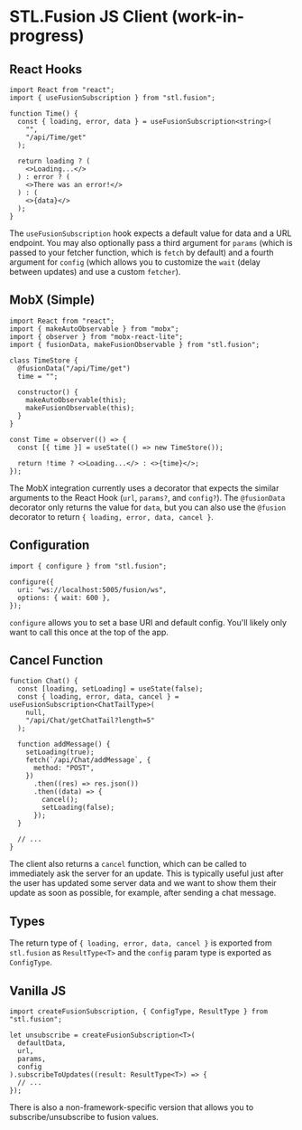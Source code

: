 # STL.Fusion JS Client (work-in-progress)

## React Hooks

```tsx
import React from "react";
import { useFusionSubscription } from "stl.fusion";

function Time() {
  const { loading, error, data } = useFusionSubscription<string>(
    "",
    "/api/Time/get"
  );

  return loading ? (
    <>Loading...</>
  ) : error ? (
    <>There was an error!</>
  ) : (
    <>{data}</>
  );
}
```

The `useFusionSubscription` hook expects a default value for data and a URL endpoint. You may also optionally pass a third argument for `params` (which is passed to your fetcher function, which is `fetch` by default) and a fourth argument for `config` (which allows you to customize the `wait` (delay between updates) and use a custom `fetcher`).

## MobX (Simple)

```tsx
import React from "react";
import { makeAutoObservable } from "mobx";
import { observer } from "mobx-react-lite";
import { fusionData, makeFusionObservable } from "stl.fusion";

class TimeStore {
  @fusionData("/api/Time/get")
  time = "";

  constructor() {
    makeAutoObservable(this);
    makeFusionObservable(this);
  }
}

const Time = observer(() => {
  const [{ time }] = useState(() => new TimeStore());

  return !time ? <>Loading...</> : <>{time}</>;
});
```

The MobX integration currently uses a decorator that expects the similar arguments to the React Hook (`url`, `params?`, and `config?`). The `@fusionData` decorator only returns the value for `data`, but you can also use the `@fusion` decorator to return `{ loading, error, data, cancel }`.

## Configuration

```tsx
import { configure } from "stl.fusion";

configure({
  uri: "ws://localhost:5005/fusion/ws",
  options: { wait: 600 },
});
```

`configure` allows you to set a base URI and default config. You'll likely only want to call this once at the top of the app.

## Cancel Function

```tsx
function Chat() {
  const [loading, setLoading] = useState(false);
  const { loading, error, data, cancel } = useFusionSubscription<ChatTailType>(
    null,
    "/api/Chat/getChatTail?length=5"
  );

  function addMessage() {
    setLoading(true);
    fetch(`/api/Chat/addMessage`, {
      method: "POST",
    })
      .then((res) => res.json())
      .then((data) => {
        cancel();
        setLoading(false);
      });
  }

  // ...
}
```

The client also returns a `cancel` function, which can be called to immediately ask the server for an update. This is typically useful just after the user has updated some server data and we want to show them their update as soon as possible, for example, after sending a chat message.

## Types

The return type of `{ loading, error, data, cancel }` is exported from `stl.fusion` as `ResultType<T>` and the `config` param type is exported as `ConfigType`.

## Vanilla JS

```tsx
import createFusionSubscription, { ConfigType, ResultType } from "stl.fusion";

let unsubscribe = createFusionSubscription<T>(
  defaultData,
  url,
  params,
  config
).subscribeToUpdates((result: ResultType<T>) => {
  // ...
});
```

There is also a non-framework-specific version that allows you to subscribe/unsubscribe to fusion values.
